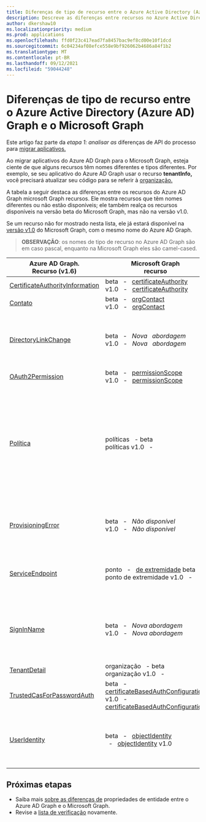```yaml
---
title: Diferenças de tipo de recurso entre o Azure Active Directory (Azure AD) Graph e o Microsoft Graph
description: Descreve as diferenças entre recursos no Azure Active Directory (Azure AD) Graph e recursos no Microsoft Graph para ajudar a migrar aplicativos.
author: dkershaw10
ms.localizationpriority: medium
ms.prod: applications
ms.openlocfilehash: ffd0f23c417ead7fa8457bac9ef8cd00e10f1dcd
ms.sourcegitcommit: 6c04234af08efce558e9bf926062b4686a84f1b2
ms.translationtype: MT
ms.contentlocale: pt-BR
ms.lasthandoff: 09/12/2021
ms.locfileid: "59044248"
---
```

# <a name="resource-type-differences-between-azure-active-directory-azure-ad-graph-and-microsoft-graph"></a>Diferenças de tipo de recurso entre o Azure Active Directory (Azure AD) Graph e o Microsoft Graph

Este artigo faz parte da *etapa 1: analisar as* diferenças de API do processo para [migrar aplicativos.](migrate-azure-ad-graph-planning-checklist.md)

Ao migrar aplicativos do Azure AD Graph para o Microsoft Graph, esteja ciente de que alguns recursos têm nomes diferentes e tipos diferentes.  Por exemplo, se seu aplicativo do Azure AD Graph usar o recurso **tenantInfo,** você precisará atualizar seu código para se referir à [organização.](/graph/api/resources/organization)

A tabela a seguir destaca as diferenças entre os recursos do Azure AD Graph microsoft Graph recursos.  Ele mostra recursos que têm nomes diferentes ou não estão disponíveis; ele também realça os recursos disponíveis na versão beta do Microsoft Graph, mas não na versão v1.0.

Se um  recurso não for mostrado nesta lista, ele já estará disponível na [versão v1.0](/graph/api/overview) do Microsoft Graph, com o mesmo nome do Azure AD Graph.

> **OBSERVAÇÃO**: os nomes de tipo de recurso no Azure AD Graph são em caso pascal, enquanto na Microsoft Graph eles são camel-cased.

|Azure AD Graph. <br>Recurso (v1.6) |Microsoft Graph<br>recurso|Comentários|
|---|---|---|
| [CertificateAuthorityInformation](/previous-versions/azure/ad/graph/api/entity-and-complex-type-reference) | beta &nbsp; - &nbsp; [certificateAuthority](/graph/api/resources/certificateauthority?view=graph-rest-beta&preserve-view=true)<br>v1.0 &nbsp; - &nbsp; [certificateAuthority](/graph/api/resources/certificateauthority) | |
| [Contato](/previous-versions/azure/ad/graph/api/entity-and-complex-type-reference) | beta &nbsp; - &nbsp; [orgContact](/graph/api/resources/orgContact?view=graph-rest-beta&preserve-view=true)<br>v1.0 &nbsp; - &nbsp; [orgContact](/graph/api/resources/orgContact) | |
| [DirectoryLinkChange](/previous-versions/azure/ad/graph/api/entity-and-complex-type-reference) | beta &nbsp; - &nbsp; _Nova &nbsp; abordagem_ <br>v1.0 &nbsp; - &nbsp; _Nova &nbsp; abordagem_ | A consulta delta dá suporte à detecção de alteração de relação com um mecanismo que não exige esse recurso. Confira [Diferenças de recursos entre o Azure AD Graph e o Microsoft Graph](migrate-azure-ad-graph-feature-differences.md). |
| [OAuth2Permission](/previous-versions/azure/ad/graph/api/entity-and-complex-type-reference) | beta &nbsp; - &nbsp; [permissionScope](/graph/api/resources/permissionScope?view=graph-rest-beta&preserve-view=true) <br> v1.0 &nbsp; - &nbsp; [permissionScope](/graph/api/resources/permissionScope) ||
 [Política](/previous-versions/azure/ad/graph/api/entity-and-complex-type-reference) | políticas &nbsp; - beta &nbsp; [](/graph/api/resources/policy-overview?view=graph-rest-beta&preserve-view=true) <br> políticas v1.0 &nbsp; - &nbsp; [](/graph/api/resources/policy-overview)| Cada tipo de política tem um nome de tipo exclusivo e uma estrutura, no segmento **de** caminho da URL de políticas, no Microsoft Graph. No Azure AD Graph era um tipo de política único. Por exemplo, para o Azure AD Graph você trabalharia com o recurso **Política** e definiria a propriedade **type** como , enquanto no Microsoft Graph esse seria o recurso `TokenIssuancePolicy` **tokenIssuancePolicy.** |
| [ProvisioningError](/previous-versions/azure/ad/graph/api/entity-and-complex-type-reference) | beta &nbsp; - &nbsp; _Não disponível_ <br> v1.0 &nbsp; - &nbsp; _Não disponível_ | Esse recurso foi preterido.  No entanto, um novo recurso que descreve qualquer erro de provisionamento Conexão AD pode ser encontrado em [onPremisesProvisioningError](/graph/api/resources/onPremisesProvisioningError). |
| [ServiceEndpoint](/previous-versions/azure/ad/graph/api/entity-and-complex-type-reference) | ponto &nbsp; - &nbsp; [de extremidade](/graph/api/resources/endpoint?view=graph-rest-beta&preserve-view=true) beta <br> ponto de extremidade v1.0 &nbsp; - &nbsp; [](/graph/api/resources/endpoint) | **os pontos de extremidade** estão disponíveis apenas como parte do recurso [de](/graph/api/resources/group?view=graph-rest-beta&preserve-view=true) grupo na versão beta e o [recurso servicePrincipal](/graph/api/resources/serviceprincipal) em beta e v1.0.|
| [SignInName](/previous-versions/azure/ad/graph/api/entity-and-complex-type-reference) | beta &nbsp; - &nbsp; _Nova abordagem_ <br> v1.0 &nbsp; - &nbsp; _Nova abordagem_ | Nova modelagem para os identificadores usados para entrar em uma conta de usuário. Consulte [objectIdentity](/graph/api/resources/objectIdentity) resource type para obter mais detalhes. Oferece suporte a cenários do Azure AD B2C. |
| [TenantDetail](/previous-versions/azure/ad/graph/api/entity-and-complex-type-reference) | organização &nbsp; - beta &nbsp; [](/graph/api/resources/organization?view=graph-rest-beta&preserve-view=true) <br> organização v1.0 &nbsp; - &nbsp; [](/graph/api/resources/organization) | |
| [TrustedCasForPasswordAuth](/previous-versions/azure/ad/graph/api/entity-and-complex-type-reference) | beta &nbsp; - &nbsp; [certificateBasedAuthConfiguration](/graph/api/resources/certificatebasedcuthconfiguration?view=graph-rest-beta&preserve-view=true) <br> v1.0 &nbsp; - &nbsp; [certificateBasedAuthConfiguration](/graph/api/resources/certificatebasedcuthconfiguration) | |
| [UserIdentity](/previous-versions/azure/ad/graph/api/entity-and-complex-type-reference) | beta &nbsp; - &nbsp; [objectIdentity](/graph/api/resources/objectidentity?view=graph-rest-beta&preserve-view=true) <br> &nbsp; - &nbsp; [objectIdentity](/graph/api/resources/objectidentity) v1.0 |  Nova modelagem para os identificadores usados para entrar em uma conta de usuário, chamada **objectIdentity**. Oferece suporte a cenários do Azure AD B2C. |

## <a name="next-steps"></a>Próximas etapas

- Saiba mais [sobre as diferenças de](migrate-azure-ad-graph-property-differences.md) propriedades de entidade entre o Azure AD Graph e o Microsoft Graph.
- Revise a [lista de verificação](migrate-azure-ad-graph-planning-checklist.md) novamente.
